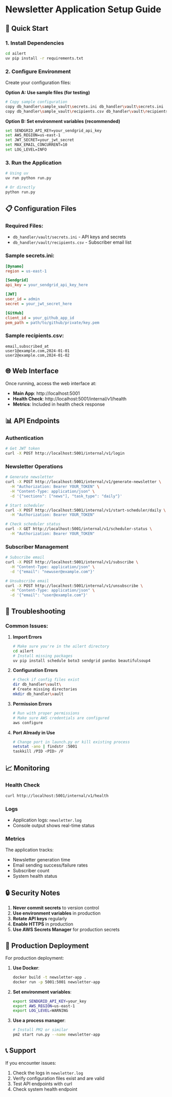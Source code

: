 # Newsletter Application Setup Guide

## 🚀 Quick Start

### 1. Install Dependencies
```bash
cd ailert
uv pip install -r requirements.txt
```

### 2. Configure Environment
Create your configuration files:

**Option A: Use sample files (for testing)**
```bash
# Copy sample configuration
copy db_handler\sample_vault\secrets.ini db_handler\vault\secrets.ini
copy db_handler\sample_vault\recipients.csv db_handler\vault\recipients.csv
```

**Option B: Set environment variables (recommended)**
```bash
set SENDGRID_API_KEY=your_sendgrid_api_key
set AWS_REGION=us-east-1
set JWT_SECRET=your_jwt_secret
set MAX_EMAIL_CONCURRENT=10
set LOG_LEVEL=INFO
```

### 3. Run the Application
```bash
# Using uv
uv run python run.py

# Or directly
python run.py
```

## 📋 Configuration Files

### Required Files:
- `db_handler/vault/secrets.ini` - API keys and secrets
- `db_handler/vault/recipients.csv` - Subscriber email list

### Sample secrets.ini:
```ini
[Dynamo]
region = us-east-1

[Sendgrid]
api_key = your_sendgrid_api_key_here

[JWT]
user_id = admin
secret = your_jwt_secret_here

[GitHub]
client_id = your_github_app_id
pem_path = path/to/github/private/key.pem
```

### Sample recipients.csv:
```csv
email,subscribed_at
user1@example.com,2024-01-01
user2@example.com,2024-01-02
```

## 🌐 Web Interface

Once running, access the web interface at:
- **Main App**: http://localhost:5001
- **Health Check**: http://localhost:5001/internal/v1/health
- **Metrics**: Included in health check response

## 📊 API Endpoints

### Authentication
```bash
# Get JWT token
curl -X POST http://localhost:5001/internal/v1/login
```

### Newsletter Operations
```bash
# Generate newsletter
curl -X POST http://localhost:5001/internal/v1/generate-newsletter \
  -H "Authorization: Bearer YOUR_TOKEN" \
  -H "Content-Type: application/json" \
  -d '{"sections": ["news"], "task_type": "daily"}'

# Start scheduler
curl -X POST http://localhost:5001/internal/v1/start-scheduler/daily \
  -H "Authorization: Bearer YOUR_TOKEN"

# Check scheduler status
curl -X GET http://localhost:5001/internal/v1/scheduler-status \
  -H "Authorization: Bearer YOUR_TOKEN"
```

### Subscriber Management
```bash
# Subscribe email
curl -X POST http://localhost:5001/internal/v1/subscribe \
  -H "Content-Type: application/json" \
  -d '{"email": "newuser@example.com"}'

# Unsubscribe email
curl -X POST http://localhost:5001/internal/v1/unsubscribe \
  -H "Content-Type: application/json" \
  -d '{"email": "user@example.com"}'
```

## 🔧 Troubleshooting

### Common Issues:

1. **Import Errors**
   ```bash
   # Make sure you're in the ailert directory
   cd ailert
   # Install missing packages
   uv pip install schedule boto3 sendgrid pandas beautifulsoup4
   ```

2. **Configuration Errors**
   ```bash
   # Check if config files exist
   dir db_handler\vault\
   # Create missing directories
   mkdir db_handler\vault
   ```

3. **Permission Errors**
   ```bash
   # Run with proper permissions
   # Make sure AWS credentials are configured
   aws configure
   ```

4. **Port Already in Use**
   ```bash
   # Change port in launch.py or kill existing process
   netstat -ano | findstr :5001
   taskkill /PID <PID> /F
   ```

## 📈 Monitoring

### Health Check
```bash
curl http://localhost:5001/internal/v1/health
```

### Logs
- Application logs: `newsletter.log`
- Console output shows real-time status

### Metrics
The application tracks:
- Newsletter generation time
- Email sending success/failure rates
- Subscriber count
- System health status

## 🔒 Security Notes

1. **Never commit secrets** to version control
2. **Use environment variables** in production
3. **Rotate API keys** regularly
4. **Enable HTTPS** in production
5. **Use AWS Secrets Manager** for production secrets

## 🚀 Production Deployment

For production deployment:

1. **Use Docker**:
   ```bash
   docker build -t newsletter-app .
   docker run -p 5001:5001 newsletter-app
   ```

2. **Set environment variables**:
   ```bash
   export SENDGRID_API_KEY=your_key
   export AWS_REGION=us-east-1
   export LOG_LEVEL=WARNING
   ```

3. **Use a process manager**:
   ```bash
   # Install PM2 or similar
   pm2 start run.py --name newsletter-app
   ```

## 📞 Support

If you encounter issues:
1. Check the logs in `newsletter.log`
2. Verify configuration files exist and are valid
3. Test API endpoints with curl
4. Check system health endpoint